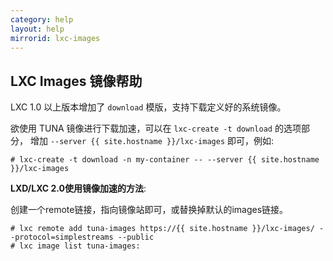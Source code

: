 ```yaml
---
category: help
layout: help
mirrorid: lxc-images
---
```


## LXC Images 镜像帮助

LXC 1.0 以上版本增加了 `download` 模版，支持下载定义好的系统镜像。

欲使用 TUNA 镜像进行下载加速，可以在 `lxc-create -t download` 的选项部分，
增加 `--server {{ site.hostname }}/lxc-images` 即可，例如:

```
# lxc-create -t download -n my-container -- --server {{ site.hostname }}/lxc-images
```

**LXD/LXC 2.0使用镜像加速的方法**:

创建一个remote链接，指向镜像站即可，或替换掉默认的images链接。

```
# lxc remote add tuna-images https://{{ site.hostname }}/lxc-images/ --protocol=simplestreams --public
# lxc image list tuna-images:
```
